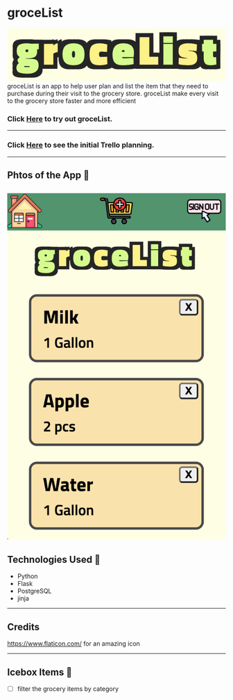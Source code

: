 # groceList 

![groceList-logo ](/myapp/static/images/logo.png)<br>
  groceList is an app to help user plan and list the item that they need to purchase during their visit to the grocery store. groceList make every visit to the grocery store faster and more efficient 

### Click [Here](https://grocelist-tc.herokuapp.com/) to try out groceList.

---
### Click [Here](https://trello.com/b/76MutgR8/unit4-project-planning) to see the initial Trello planning.

---

## Phtos of the App  📸
![inapp-photo ](/myapp/static/images/index-pg.png)
---

## Technologies Used 💾
- Python
- Flask
- PostgreSQL
- jinja

---
## Credits
https://www.flaticon.com/ for an amazing icon

---
## Icebox Items 🧊
- [ ] filter the grocery items by category